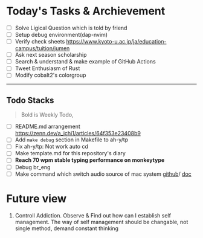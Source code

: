 # Today's Tasks & Archievement

- [ ] Solve Ligical Question which is told by friend
- [ ] Setup debug environment(dap-nvim)
- [ ] Verify check sheets <https://www.kyoto-u.ac.jp/ja/education-campus/tuition/jumen>
- [ ] Ask next season scholarship
- [ ] Search & understand & make example of GitHub Actions
- [ ] Tweet Enthusiasm of Rust
- [ ] Modify cobalt2's colorgroup

---

## Todo Stacks

> Bold is Weekly Todo,

- [ ] README.md arrangement <https://zenn.dev/a_ichi1/articles/64f353e23408b9>
- [ ] Add `make debug` section in Makefile to ah-y/tp 
- [ ] Fix ah-y/tp: Not work auto cd
- [ ] Make template.md for this repository's diary
- [ ] **Reach 70 wpm stable typing performance on monkeytype**
- [ ] Debug br_eng
- [ ] Make command which switch audio source of mac system
[github](https://github.com/deweller/switchaudio-osx/blob/master/audio_switch.h)/
[doc](https://developer.apple.com/documentation/coreaudio)

# Future view

1. Controll Addiction. Observe & Find out how can I establish self management. The way of self management should be changable, not single method, demand constant thinking
